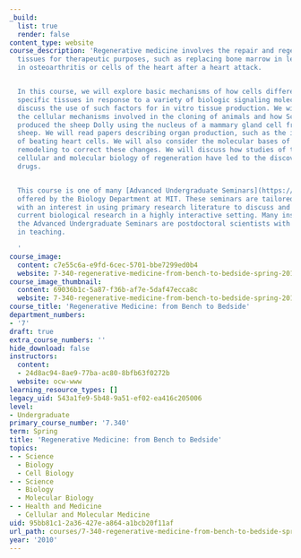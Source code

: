 ```yaml
---
_build:
  list: true
  render: false
content_type: website
course_description: 'Regenerative medicine involves the repair and regeneration of
  tissues for therapeutic purposes, such as replacing bone marrow in leukemia, cartilage
  in osteoarthritis or cells of the heart after a heart attack.


  In this course, we will explore basic mechanisms of how cells differentiate into
  specific tissues in response to a variety of biologic signaling molecules. We will
  discuss the use of such factors for in vitro tissue production. We will also study
  the cellular mechanisms involved in the cloning of animals and how Scottish researchers
  produced the sheep Dolly using the nucleus of a mammary gland cell from an adult
  sheep. We will read papers describing organ production, such as the in vitro formation
  of beating heart cells. We will also consider the molecular bases of cellular tissue
  remodeling to correct these changes. We will discuss how studies of the developmental,
  cellular and molecular biology of regeneration have led to the discovery of new
  drugs.


  This course is one of many [Advanced Undergraduate Seminars](https://biology.mit.edu/undergraduate/course_listings/advanced_undergraduate_seminars)
  offered by the Biology Department at MIT. These seminars are tailored for students
  with an interest in using primary research literature to discuss and learn about
  current biological research in a highly interactive setting. Many instructors of
  the Advanced Undergraduate Seminars are postdoctoral scientists with a strong interest
  in teaching.

  '
course_image:
  content: c7e55c6a-e9fd-6cec-5701-bbe7299ed0b4
  website: 7-340-regenerative-medicine-from-bench-to-bedside-spring-2010
course_image_thumbnail:
  content: 69036b1c-5a87-f36b-af7e-5daf47ecca8c
  website: 7-340-regenerative-medicine-from-bench-to-bedside-spring-2010
course_title: 'Regenerative Medicine: from Bench to Bedside'
department_numbers:
- '7'
draft: true
extra_course_numbers: ''
hide_download: false
instructors:
  content:
  - 24d8ac94-8ae9-77ba-ac80-8bfb63f0272b
  website: ocw-www
learning_resource_types: []
legacy_uid: 543a1fe9-5b48-9a51-ef02-ea416c205006
level:
- Undergraduate
primary_course_number: '7.340'
term: Spring
title: 'Regenerative Medicine: from Bench to Bedside'
topics:
- - Science
  - Biology
  - Cell Biology
- - Science
  - Biology
  - Molecular Biology
- - Health and Medicine
  - Cellular and Molecular Medicine
uid: 95bb81c1-2a36-427e-a864-a1bcb20f11af
url_path: courses/7-340-regenerative-medicine-from-bench-to-bedside-spring-2010
year: '2010'
---
```

